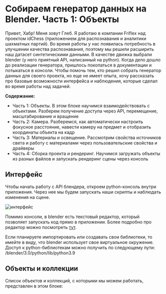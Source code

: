 # Собираем генератор данных на Blender. Часть 1: Объекты

Привет, Хабр! Меня зовут Глеб. Я работаю в компании Friflex над проектом idChess (приложением для распознавания и аналитики шахматных партий). Во время работы у нас появилась потребность в улучшении качества распознавания, поэтому мы решили расширить наш датасет синтетическими данными. В качестве движка выбрали blender (у него приятный API, написанный на python). Когда дело дошло до реализации генератора, пришлось покопаться в документации и потыкаться в консоли. Чтобы помочь тем, кто решил собрать генератор данных для своего проекта, но еще не имеет опыта, хочу рассказать про базовые возможности интерфейса и наблюдения, которые сделал во время работы над задачей. 

**Содержание:**

- Часть 1: Объекты. В этом блоке научимся взаимодействовать с объектами. Разберем получение доступа через API, перемещение, масштабирование и вращение
- Часть 2: Камера. Разберемся, как автоматически настроить фокусное расстояние, навести камеру на предмет и отобразить координаты объекта на кадр
- Часть 3: Материалы и освещение. Рассмотрим свойства источников света и работу с материалами через пользовательские свойства и драйверы
- Часть 4: Сборка проекта и рендеринг. Научимся загружать объекты из разных файлов и запускать рендеринг сцены через консоль


## Интерфейс

Чтобы начать работу с API блендера, откроем python-консоль внутри приложения. Через нее мы будем запускать наши скрипты и наблюдать изменения на сцене.

![интерфейс](https://github.com/gleb-papchihin/git_crash/blob/master/console.gif)

Помимо консоли, в blender есть текстовый редактор, который позволяет запускать код прямо в приложении. Более подробно про редактор можно посмотреть [тут](https://youtu.be/yg5CWcj-BM4?list=PLOVSu7-KesPgPiatDTP7jvdgxxwp18LyH&t=129). 

Если планируете импортировать или создавать свои библиотеки, то имейте в виду, что blender использует свое виртуальное окружение. Доступ к python-библиотекам можно получить по следующему пути: /blender/3.0/python/lib/python3.9


## Объекты и коллекции
  
Список объектов и коллекций, с которыми мы можем работать, представлен в этом блоке:
  

